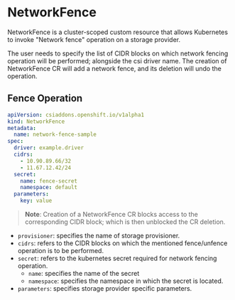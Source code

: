 # NetworkFence

NetworkFence is a cluster-scoped custom resource that allows Kubernetes to invoke "Network fence" operation on a storage provider.

The user needs to specify the list of CIDR blocks on which network fencing operation will be performed; alongside the csi driver name.
The creation of NetworkFence CR will add a network fence, and its deletion will undo the operation.

## Fence Operation

```yaml
apiVersion: csiaddons.openshift.io/v1alpha1
kind: NetworkFence
metadata:
  name: network-fence-sample
spec:
  driver: example.driver
  cidrs:
    - 10.90.89.66/32
    - 11.67.12.42/24
  secret:
    name: fence-secret
    namespace: default
  parameters:
    key: value
```

> **Note**: Creation of a NetworkFence CR blocks access to the corresponding CIDR block; which is then unblocked the CR deletion.

+ `provisioner`: specifies the name of storage provisioner.
+ `cidrs`: refers to the CIDR blocks on which the mentioned fence/unfence operation is to be performed.
+ `secret`: refers to the kubernetes secret required for network fencing operation.
  + `name`: specifies the name of the secret
  + `namespace`: specifies the namespace in which the secret is located.
+ `parameters`: specifies storage provider specific parameters.
